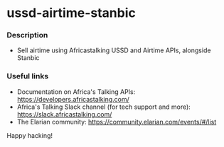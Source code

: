 # ussd-airtime-stanbic

### Description

-   Sell airtime using Africastalking USSD and Airtime APIs, alongside Stanbic

### Useful links

-   Documentation on Africa's Talking APIs: https://developers.africastalking.com/
-   Africa's Talking Slack channel (for tech support and more): https://slack.africastalking.com/
-   The Elarian community:  https://community.elarian.com/events/#/list


Happy hacking!